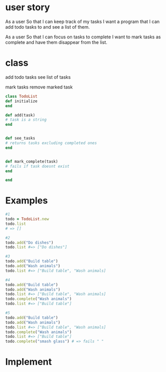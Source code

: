 # user story

As a user
So that I can keep track of my tasks
I want a program that I can add todo tasks to and see a list of them.

As a user
So that I can focus on tasks to complete
I want to mark tasks as complete and have them disappear from the list.

# class

add todo tasks
see list of tasks

mark tasks
remove marked task

```ruby
class TodoList
def initialize
end

def add(task)
# task is a string
end


def see_tasks
# returns tasks excluding completed ones
end


def mark_complete(task)
# fails if task doesnt exist
end

end

```

# Examples

```ruby
#1
todo = TodoList.new
todo.list
# => []

#2
todo.add("Do dishes")
todo.list #=> ["Do dishes"]

#3
todo.add("Build table")
todo.add("Wash animals")
todo.list #=> ["Build table", "Wash animals]

#4
todo.add("Build table")
todo.add("Wash animals")
todo.list #=> ["Build table", "Wash animals]
todo.complete("Wash animals")
todo.list #=> ["Build table"]

#5
todo.add("Build table")
todo.add("Wash animals")
todo.list #=> ["Build table", "Wash animals]
todo.complete("Wash animals")
todo.list #=> ["Build table"]
todo.complete("smash glass") # => fails " "

```

# Implement
